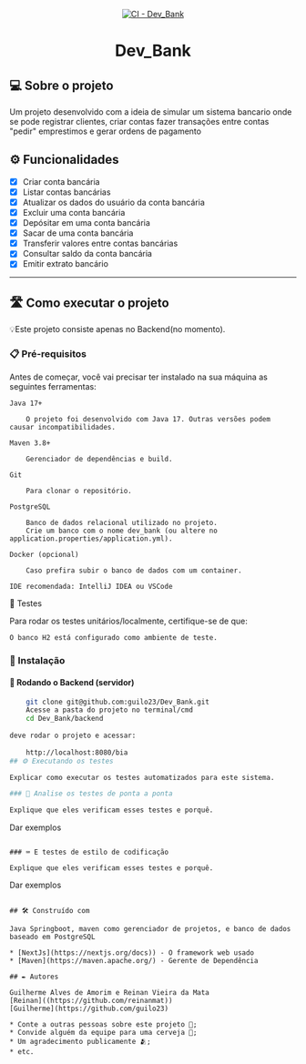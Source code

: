 <p align="center">
  <a href="https://github.com/guilo23/Dev_Bank/actions/workflows/ci.yaml">
    <img src="https://github.com/guilo23/Dev_Bank/actions/workflows/ci.yaml/badge.svg" alt="CI - Dev_Bank"/>
  </a>
</p>

<h1 align="center">Dev_Bank</h1>

## 💻 Sobre o projeto

Um projeto desenvolvido com a ideia de simular um sistema bancario onde se pode registrar clientes, criar contas fazer transações entre contas "pedir" emprestimos e gerar ordens de pagamento

## ⚙️ Funcionalidades

- [x] Criar conta bancária
- [x] Listar contas bancárias
- [x] Atualizar os dados do usuário da conta bancária
- [x] Excluir uma conta bancária
- [x] Depósitar em uma conta bancária
- [x] Sacar de uma conta bancária
- [x] Transferir valores entre contas bancárias
- [x] Consultar saldo da conta bancária
- [x] Emitir extrato bancário
---
## 🛣️ Como executar o projeto

💡Este projeto consiste apenas no Backend(no momento).

### 📋 Pré-requisitos

Antes de começar, você vai precisar ter instalado na sua máquina as seguintes ferramentas:

    Java 17+

        O projeto foi desenvolvido com Java 17. Outras versões podem causar incompatibilidades.

    Maven 3.8+

        Gerenciador de dependências e build.

    Git

        Para clonar o repositório.

    PostgreSQL

        Banco de dados relacional utilizado no projeto.
        Crie um banco com o nome dev_bank (ou altere no application.properties/application.yml).

    Docker (opcional)

        Caso prefira subir o banco de dados com um container.

    IDE recomendada: IntelliJ IDEA ou VSCode

🧪 Testes

Para rodar os testes unitários/localmente, certifique-se de que:

    O banco H2 está configurado como ambiente de teste.

### 🔧 Instalação

#### 🎲 Rodando o Backend (servidor)

```bash
    git clone git@github.com:guilo23/Dev_Bank.git
    Acesse a pasta do projeto no terminal/cmd
    cd Dev_Bank/backend
    
deve rodar o projeto e acessar:
    
    http://localhost:8080/bia
## ⚙️ Executando os testes

Explicar como executar os testes automatizados para este sistema.

### 🔩 Analise os testes de ponta a ponta

Explique que eles verificam esses testes e porquê.

```
Dar exemplos
```

### ⌨️ E testes de estilo de codificação

Explique que eles verificam esses testes e porquê.

```
Dar exemplos
```

## 🛠️ Construído com

Java Springboot, maven como gerenciador de projetos, e banco de dados baseado em PostgreSQL

* [NextJs](https://nextjs.org/docs)) - O framework web usado
* [Maven](https://maven.apache.org/) - Gerente de Dependência

## ✒️ Autores

Guilherme Alves de Amorim e Reinan Vieira da Mata
[Reinan]((https://github.com/reinanmat))
[Guilherme](https://github.com/guilo23)

* Conte a outras pessoas sobre este projeto 📢;
* Convide alguém da equipe para uma cerveja 🍺;
* Um agradecimento publicamente 🫂;
* etc.

